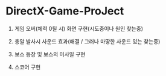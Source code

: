 # DirectX-Game-ProJect

1. 게임 오버(체력 0될 시) 화면 구현(시도중이나 원인 찾는중)

2. 총알 발사시 사운드 효과(해결 / 그러나 마땅한 사운드 있는 찾는중)

3. 보스 등장 및 보스의 미사일 구현

4. 스코어 구현

